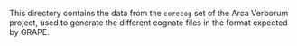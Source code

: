 This directory contains the data from the `corecog` set of the Arca Verborum project, used to generate the different cognate files in the format expected by GRAPE.